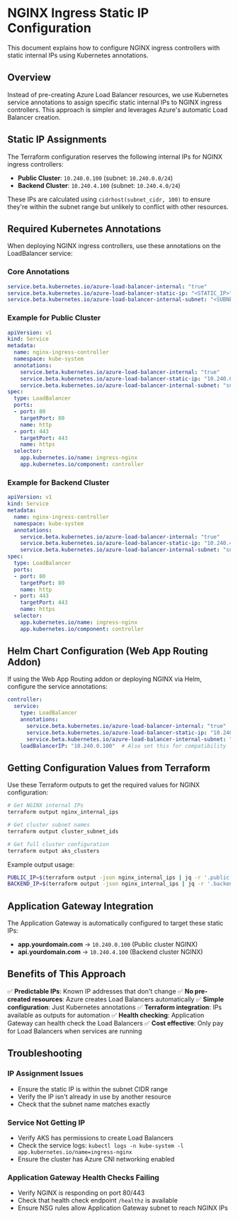 # NGINX Ingress Static IP Configuration

This document explains how to configure NGINX ingress controllers with static internal IPs using Kubernetes annotations.

## Overview

Instead of pre-creating Azure Load Balancer resources, we use Kubernetes service annotations to assign specific static internal IPs to NGINX ingress controllers. This approach is simpler and leverages Azure's automatic Load Balancer creation.

## Static IP Assignments

The Terraform configuration reserves the following internal IPs for NGINX ingress controllers:

- **Public Cluster**: `10.240.0.100` (subnet: `10.240.0.0/24`)
- **Backend Cluster**: `10.240.4.100` (subnet: `10.240.4.0/24`)

These IPs are calculated using `cidrhost(subnet_cidr, 100)` to ensure they're within the subnet range but unlikely to conflict with other resources.

## Required Kubernetes Annotations

When deploying NGINX ingress controllers, use these annotations on the LoadBalancer service:

### Core Annotations
```yaml
service.beta.kubernetes.io/azure-load-balancer-internal: "true"
service.beta.kubernetes.io/azure-load-balancer-static-ip: "<STATIC_IP>"
service.beta.kubernetes.io/azure-load-balancer-internal-subnet: "<SUBNET_NAME>"
```

### Example for Public Cluster
```yaml
apiVersion: v1
kind: Service
metadata:
  name: nginx-ingress-controller
  namespace: kube-system
  annotations:
    service.beta.kubernetes.io/azure-load-balancer-internal: "true"
    service.beta.kubernetes.io/azure-load-balancer-static-ip: "10.240.0.100"
    service.beta.kubernetes.io/azure-load-balancer-internal-subnet: "snet-public-prod-eus2-001"
spec:
  type: LoadBalancer
  ports:
  - port: 80
    targetPort: 80
    name: http
  - port: 443
    targetPort: 443
    name: https
  selector:
    app.kubernetes.io/name: ingress-nginx
    app.kubernetes.io/component: controller
```

### Example for Backend Cluster
```yaml
apiVersion: v1
kind: Service
metadata:
  name: nginx-ingress-controller
  namespace: kube-system
  annotations:
    service.beta.kubernetes.io/azure-load-balancer-internal: "true"
    service.beta.kubernetes.io/azure-load-balancer-static-ip: "10.240.4.100"
    service.beta.kubernetes.io/azure-load-balancer-internal-subnet: "snet-backend-prod-eus2-001"
spec:
  type: LoadBalancer
  ports:
  - port: 80
    targetPort: 80
    name: http
  - port: 443
    targetPort: 443
    name: https
  selector:
    app.kubernetes.io/name: ingress-nginx
    app.kubernetes.io/component: controller
```

## Helm Chart Configuration (Web App Routing Addon)

If using the Web App Routing addon or deploying NGINX via Helm, configure the service annotations:

```yaml
controller:
  service:
    type: LoadBalancer
    annotations:
      service.beta.kubernetes.io/azure-load-balancer-internal: "true"
      service.beta.kubernetes.io/azure-load-balancer-static-ip: "10.240.0.100"  # Use cluster-specific IP
      service.beta.kubernetes.io/azure-load-balancer-internal-subnet: "snet-public-prod-eus2-001"  # Use cluster-specific subnet
    loadBalancerIP: "10.240.0.100"  # Also set this for compatibility
```

## Getting Configuration Values from Terraform

Use these Terraform outputs to get the required values for NGINX configuration:

```bash
# Get NGINX internal IPs
terraform output nginx_internal_ips

# Get cluster subnet names  
terraform output cluster_subnet_ids

# Get full cluster configuration
terraform output aks_clusters
```

Example output usage:
```bash
PUBLIC_IP=$(terraform output -json nginx_internal_ips | jq -r '.public')
BACKEND_IP=$(terraform output -json nginx_internal_ips | jq -r '.backend')
```

## Application Gateway Integration

The Application Gateway is automatically configured to target these static IPs:

- **app.yourdomain.com** → `10.240.0.100` (Public cluster NGINX)
- **api.yourdomain.com** → `10.240.4.100` (Backend cluster NGINX)

## Benefits of This Approach

✅ **Predictable IPs**: Known IP addresses that don't change
✅ **No pre-created resources**: Azure creates Load Balancers automatically
✅ **Simple configuration**: Just Kubernetes annotations
✅ **Terraform integration**: IPs available as outputs for automation
✅ **Health checking**: Application Gateway can health check the Load Balancers
✅ **Cost effective**: Only pay for Load Balancers when services are running

## Troubleshooting

### IP Assignment Issues
- Ensure the static IP is within the subnet CIDR range
- Verify the IP isn't already in use by another resource
- Check that the subnet name matches exactly

### Service Not Getting IP
- Verify AKS has permissions to create Load Balancers
- Check the service logs: `kubectl logs -n kube-system -l app.kubernetes.io/name=ingress-nginx`
- Ensure the cluster has Azure CNI networking enabled

### Application Gateway Health Checks Failing
- Verify NGINX is responding on port 80/443
- Check that health check endpoint `/healthz` is available
- Ensure NSG rules allow Application Gateway subnet to reach NGINX IPs